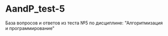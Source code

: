 # AandP_test-5
База вопросов и ответов из теста №5 по дисциплине: "Алгоритмизация и программирование"
